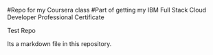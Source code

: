 #Repo for my Coursera class
#Part of getting my IBM Full Stack Cloud Developer Professional Certificate

Test Repo

Its a markdown file in this repository.

